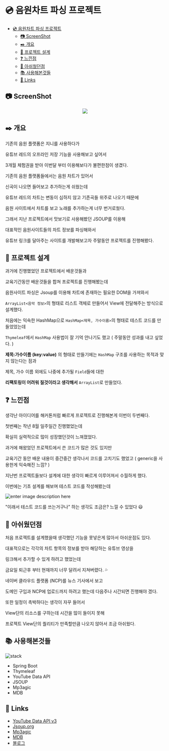 # 💿 음원차트 파싱 프로젝트


<!-- @import "[TOC]" {cmd="toc" depthFrom=1 depthTo=6 orderedList=false} -->
<!-- code_chunk_output -->

* [💿 음원차트 파싱 프로젝트](#음원차트-파싱-프로젝트)
	* [📷 ScreenShot](#screenshot)
	* [✒️ 개요](#️-개요)
	* [📁 프로젝트 설계](#프로젝트-설계)
	* [❓ 느낀점](#느낀점)
	* [💭 아쉬웠던점](#아쉬웠던점)
	* [📚 사용해본것들](#사용해본것들)
	* [🔗 Links](#links)

<!-- /code_chunk_output -->

## 📷 ScreenShot

<center><img src="/screenshot.gif"></center>

## ✒️ 개요
기존의 음원 플랫폼은 지니를 사용하다가

유튜브 레드의 오프라인 저장 기능을 사용해보고 싶어서

3개월 체험권을 받아 이번달 부터 이용해보다가 불편한점이 생겼다.

기존의 음원 플랫폼들에서는 음원 차트가 있어서

신곡이 나오면 들어보고 추가하는게 쉬웠는데

유튜브 레드의 차트는 변동이 심하지 않고 기존곡들 위주로 나오기 때문에

음원 사이트에서 차트를 보고 노래를 추가하는게 너무 번거로웠다.

그래서 지난 프로젝트에서 맛보기로 사용해봤던 JSOUP를 이용해

대표적인 음원사이트들의 차트 정보를 파싱해와서

유튜브 링크를 달아주는 사이트를 개발해보고자 주말동안 프로젝트를 진행해봤다.


## 📁 프로젝트 설계
과거에 진행했었던 프로젝트에서 배운것들과

교육기간동안 배운것들을 합쳐 프로젝트를 진행해봤는데

음원사이트 파싱은 Jsoup를 이용해 차트에 존재하는 필요한 DOM을 가져와서

`ArrayList<음악 정보>`의 형태로 리스트 객체로 만들어서 View에 전달해주는 방식으로 설계했다.

처음에는 익숙한 HashMap으로 `HashMap<제목, 가수이름>`의 형태로 테스트 코드를 만들었었는데

`Thymeleaf`에서 `HashMap` 사용법이 잘 기억 안나기도 했고 ( 주말동안 성과를 내고 싶었다. )

**제목:가수이름 (key:value)** 의 형태로 만들기에는 `HashMap` 구조를 사용하는 목적과 맞지 않는다는 점과

제목, 가수 이름 외에도 나중에 추가될 `Field`들에 대한

**리팩토링이 어려워 질것이라고 생각해서** `ArrayList`로 만들었다.


## ❓ 느낀점
생각난 아이디어를 해커톤처럼 빠르게 프로젝트로 진행해본게 이번이 두번째다.

첫번째는 작년 8월 일주일간 진행했었는데

확실히 실력적으로 많이 성장했던것이 느껴졌었다.

과거에 해왔었던 프로젝트에서 쓴 코드가 많은 것도 있지만

교육기간 동안 배운 내용이 중간중간 생각나서 코드를 고치기도 했었고
( generic을 사용한게 익숙해진 느낌? )

지난번 프로젝트들보다 설계에 대한 생각이 빠르게 이루어져서 수월하게 했다.

이번에는 기초 설계를 해보며 테스트 코드를 작성해봤는데

![enter image description here](http://pds21.egloos.com/pds/201902/25/84/c0058984_5c73965f5b9fd.png)

"이래서 테스트 코드를 쓰는거구나" 하는 생각도 조금은? 느낄 수 있었다 😃


## 💭 아쉬웠던점
처음 프로젝트를 설계했을때 생각했던 기능을 못넣은게 많아서 아쉬운점도 있다.

대표적으로는 각각의 차트 항목의 정보를 받아 해당하는 유튜브 영상을

링크해서 추가할 수 있게 하려고 했었는데

금요일 퇴근후 부터 현재까지 너무 달려서 지쳐버렸다. 💦

네이버 클라우드 플랫폼 (NCP)를 뉴스 기사에서 보고

도메인 구입과 NCP에 업로드까지 하려고 했는데 다음주나 시간되면 진행해야 겠다.

또한 일정이 촉박하다는 생각이 자꾸 들어서

View단의 리소스를 구하는데 시간을 많이 들이지 못해

프로젝트 View단의 퀄리티가 만족할만큼 나오지 않아서 조금 아쉬웠다.

## 📚 사용해본것들
![stack](https://i.imgur.com/ui5Ys82.png)
- Spring Boot
- Thymeleaf
- YouTube Data API
- JSOUP
- Mp3agic
- MDB

## 🔗 Links

- [YouTube Data API v3](https://developers.google.com/youtube/v3/getting-started?hl=ko)
- [Jsoup.org](https://jsoup.org/)
- [Mp3agic](https://github.com/mpatric/mp3agic)
- [MDB](https://mdbootstrap.com/freebies/)
- [블로그](https://jihunhong.github.io/)
